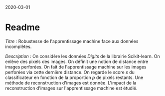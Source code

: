 2020-03-01

# Readme

*Titre :*
Robustesse de l'apprentissage machine face aux données incomplètes.

*Description :*
On considère les données *Digits* de la librairie Scikit-learn.
On enlève des pixels des images.
On définit une notion de distance entre images perforées.
On fait de l'apprentissage machine sur les images perforées via cette dernière distance.
On regarde le score *s* du classificateur en fonction de la proportion *p* de pixels restants.
Une méthode de reconstruction d'images est donnée.
L'impact de la reconstruction d'images sur l'apprentissage machine est étudié.

